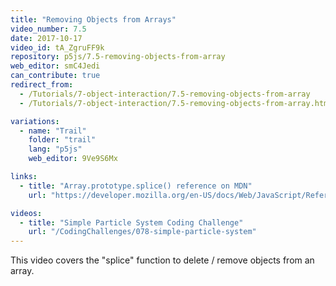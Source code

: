 ```yaml
---
title: "Removing Objects from Arrays"
video_number: 7.5
date: 2017-10-17
video_id: tA_ZgruFF9k
repository: p5js/7.5-removing-objects-from-array
web_editor: smC4Jedi
can_contribute: true
redirect_from:
  - /Tutorials/7-object-interaction/7.5-removing-objects-from-array
  - /Tutorials/7-object-interaction/7.5-removing-objects-from-array.html

variations:
  - name: "Trail"
    folder: "trail"
    lang: "p5js"
    web_editor: 9Ve9S6Mx

links:
  - title: "Array.prototype.splice() reference on MDN"
    url: "https://developer.mozilla.org/en-US/docs/Web/JavaScript/Reference/Global_Objects/Array/splice"

videos:
  - title: "Simple Particle System Coding Challenge"
    url: "/CodingChallenges/078-simple-particle-system"
---
```


This video covers the "splice" function to delete / remove objects from an array.
